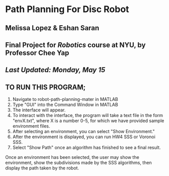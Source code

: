# Path Planning For Disc Robot
## Melissa Lopez & Eshan Saran

## Final Project for *Robotics* course at NYU, by Professor Chee Yap
## *Last Updated: Monday, May 15*

## TO RUN THIS PROGRAM;
1. Navigate to robot-path-planning-mater in MATLAB
2. Type "GUI" into the Command Window in MATLAB
3. The interface will appear.
4. To interact with the interface, the program will take a text
    file in the form "envX.txt", where X is a number 0-5, for which we have
    provided sample environment files.
5. After selecting an environment, you can select "Show Environment."
6. After the environment is displayed, you can run HW4 SSS or Voronoi SSS.
7. Select "Show Path" once an algorithm has finished to see a final result.

Once an environment has been selected, the user may show the environment,
show the subdivisions made by the SSS algorithms, then display the path
taken by the robot.
